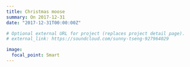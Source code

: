```yaml
---
title: Christmas moose
summary: On 2017-12-31
date: "2017-12-31T00:00:00Z"

# Optional external URL for project (replaces project detail page).
# external_link: https://soundcloud.com/sunny-tseng-927964029

image:
  focal_point: Smart
---
```

